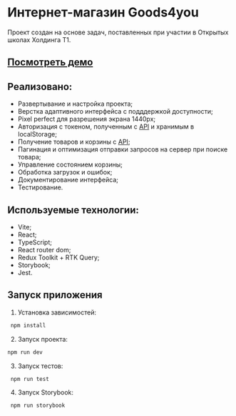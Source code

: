 # Интернет-магазин Goods4you

Проект создан на основе задач, поставленных при участии в Открытых школах Холдинга Т1.

## [Посмотреть демо](https://chrisyuneva.github.io/goods4you/)

## Реализовано:

- Развертывание и настройка проекта;
- Верстка адаптивного интерфейса с подддержкой доступности;
- Pixel perfect для разрешения экрана 1440px;
- Авторизация с токеном, полученным с [API](https://dummyjson.com/docs/auth) и хранимым в localStorage;
- Получение товаров и корзины с [API](https://dummyjson.com/docs);
- Пагинация и оптимизация отправки запросов на сервер при поиске товара;
- Управление состоянием корзины;
- Обработка загрузок и ошибок;
- Документирование интерфейса;
- Тестирование.

## Используемые технологии:

- Vite;
- React;
- TypeScript;
- React router dom;
- Redux Toolkit + RTK Query;
- Storybook;
- Jest.

## Запуск приложения

1. Установка зависимостей:
```sh
 npm install
```
2. Запуск проекта:
```sh
npm run dev
```
3. Запуск тестов: 
```sh
 npm run test
```
4. Запуск Storybook: 
```sh
 npm run storybook
```